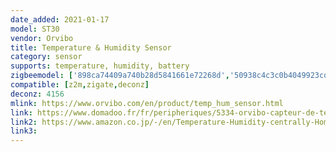 ```yaml
---
date_added: 2021-01-17
model: ST30
vendor: Orvibo
title: Temperature & Humidity Sensor
category: sensor
supports: temperature, humidity, battery
zigbeemodel: ['898ca74409a740b28d5841661e72268d','50938c4c3c0b4049923cd5afbc151bde']
compatible: [z2m,zigate,deconz]
deconz: 4156
mlink: https://www.orvibo.com/en/product/temp_hum_sensor.html
link: https://www.domadoo.fr/fr/peripheriques/5334-orvibo-capteur-de-temperature-et-humidite-zigbee.html
link2: https://www.amazon.co.jp/-/en/Temperature-Humidity-centrally-HomeMate-MagicCube/dp/B08BNF63X7 
link3: 
---
```

